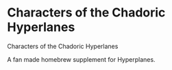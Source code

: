 # Characters of the Chadoric Hyperlanes 

Characters of the Chadoric Hyperlanes

A fan made homebrew supplement for Hyperplanes.